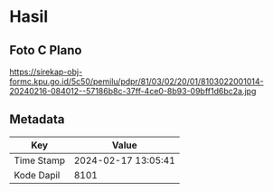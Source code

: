 # Hasil

## Foto C Plano

https://sirekap-obj-formc.kpu.go.id/5c50/pemilu/pdpr/81/03/02/20/01/8103022001014-20240216-084012--57186b8c-37ff-4ce0-8b93-09bff1d6bc2a.jpg


## Metadata

| Key        | Value               |
| ---------- | ------------------- |
| Time Stamp | 2024-02-17 13:05:41 |
| Kode Dapil | 8101                |




